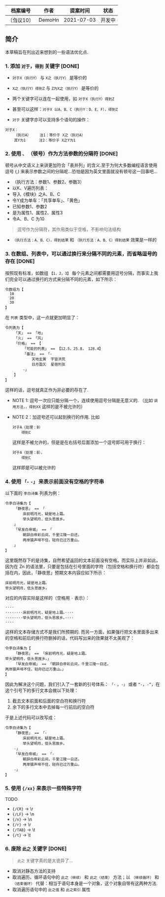 | 档案编号| 作者| 提案时间 | 状态 |
|:----:|:----:|:----:|:----:|
|〔刍议10〕| DemoHn | 2021-07-03 | 开发中 |

## 简介

本草稿旨在列出近来想到的一些语法优化点.

### 1. 添加 `对于`，`得到` 关键字  [DONE]

- `对于X（执行Y）` 与 `X之（执行Y）` 是等价的
- `X之（执行Y）得到Z` 与 `Z为X之（执行Y）` 是等价的
- 两个关键字可以连在一起使用，如 `对于X（执行Y）得到Z`

- 甚至可以这样：`对于X 以A、B、C（执行Y：D、E、F），得到Z`

- `对于` 关键字亦可以支持多个语句的操作：

```
对于X：
    （执行A）    注1：等价于 X之（执行A）
    其Y为1      注2：等价于 X之Y为1
```


### 2. 使用 `、` （顿号）作为方法参数的分隔符 [DONE]

顿号从中文语义上来讲更加符合「表并列」的含义.至于为何大多数编程语言使用逗号 (,) 来表示参数之间的分隔呢...恐怕是因为英文里面就没有顿号这一回事吧...

- （执行方法：参数1、参数2、参数3）
- 以K、V遍历列表：    
- 导入《模块》之A、B、C
- 令Y成为单车：「共享单车」、「黄色」
- 已知参数1、参数2
- 是为属性1、属性2、属性3
- 令A、B、C 为10
> 逗号作为分隔符，其作用类似于空格，不影响句法结构

- `（执行方法：A、B、C），得到结果` 和 `（执行方法：A、B、C）得到结果` 效果是一样的

### 3. 在数组、列表中，可以通过换行来分隔不同的元素，而省略逗号的存在 [DONE]

按照现有标准，如数组 `【1，2，3】` 每个元素之间都需要用逗号分隔，而事实上我们完全可以通过换行的方式来分隔不同的元素，如下所示：

```
令数组为【
  10
  20
  30
】
```
在 `列表` 类型中，这一点就更加明显了：

```
令列表为【
    「天」 == 「地」
    「火」 == 「风」
    「价格」 == 【
        「可能的列表」 == 【12.5，25.8， 128.4】
        「备注」 == 「-
            天地玄黄  宇宙洪荒
            日月盈仄  星宿列张
        -」
    】
】
```

这样的话，逗号就真正作为非必要的存在了.

- NOTE 1: 逗号一次应只能分隔一个，连续使用逗号分隔是无意义的. （比如 `调用方法，，得到XX` 这样的是不被允许的）

- NOTE 2：加逗号还可以起到换行的作用. 比如 
    ```
    对于A（处理：B）
        得到C
    ```
    这样是不被允许的，但是是在右括号后面添加一个逗号即可用于换行：
    
    ```
    对于A（处理：B），
        得到C
    ```
    这样即是可以被允许的

### 4. 使用 `「-`  `-」` 来表示前面没有空格的字符串

以下面的 `李白诗集` 列表为例：

```
令李白诗集为【
    「静夜思」 == 「    
        床前明月光，疑是地上霜。    
        举头望明月，低头思故乡。    
    」
    「早发白帝城」 == 「
        朝辞白帝彩云间，千里江陵一日还。
        两岸猿声啼不住，轻舟已过万重山。
    」
】
```

这里既然存下的是诗集，自然希望返回的文本前面没有空格。而实际上并非如此，因为在 Zn 的语法里，只要是包括在引号里面的字符（包括空格和换行符）都会包括在内，因此，「静夜思」预期文本内容应如下所示：

```
床前明月光，疑是地上霜。
举头望明月，低头思故乡。
```

对应的内容实际是这样的（空格用 `·` 表示）：

```
····
········床前明月光，疑是地上霜。····
········举头望明月，低头思故乡。····
····
```

这样的文本存储方式不是我们所预期的. 而另一方面，如果强行把文本里面多出来的空格和前后的换行符删掉的话，代码写出来的效果就不太美观了：

```
令李白诗集为【
    「静夜思」 == 「床前明月光，疑是地上霜。    
举头望明月，低头思故乡。」
    「早发白帝城」 == 「朝辞白帝彩云间，千里江陵一日还。
两岸猿声啼不住，轻舟已过万重山。」
】
```

因此为解决这个问题，我们引入了一套新的引号体系： `「-` ，`-」` 或者  `“-`，`-”`，在这个引号下的多行文本会做以下处理：

  1) 截去文本前面和后面的空白符和换行符
  2) 余下的多行文本中去掉每一行前后的空白符

于是上述代码可以改写成：

```
令李白诗集为【
    「静夜思」 == 「-
        床前明月光，疑是地上霜。    
        举头望明月，低头思故乡。    
    -」
    「早发白帝城」 == 「-
        朝辞白帝彩云间，千里江陵一日还。
        两岸猿声啼不住，轻舟已过万重山。
    -」
】
```

### 5. 使用 `{/xx}` 来表示一些特殊字符

TODO 

- `{/CR}` -> \r
- `{/LF}` -> \n
- `{/n}` -> \n
- `{/r}` -> \r
- `{/TAB}` -> \t
- `{/t}` -> \t

### 6. 废除 `此之` 关键字 [DONE]

> `此之` 关键字真的是太诡异了...

- 取消对静态方法的支持
- 取消遍历、循环语句中的 `此之（继续）` 和 `此之（结束）` 方法；以 `（继续循环）` 和 `（结束循环）` 代替：相当于语句本身是一个对象，这个对象自带有这两种方法.
- 取消遍历语句中的 `此之值` 和 `此之索引` 属性